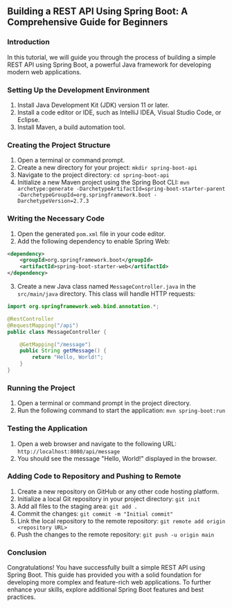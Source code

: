 ## Building a REST API Using Spring Boot: A Comprehensive Guide for Beginners

### Introduction

In this tutorial, we will guide you through the process of building a simple REST API using Spring Boot, a powerful Java framework for developing modern web applications.

### Setting Up the Development Environment

1. Install Java Development Kit (JDK) version 11 or later.
2. Install a code editor or IDE, such as IntelliJ IDEA, Visual Studio Code, or Eclipse.
3. Install Maven, a build automation tool.

### Creating the Project Structure

1. Open a terminal or command prompt.
2. Create a new directory for your project: `mkdir spring-boot-api`
3. Navigate to the project directory: `cd spring-boot-api`
4. Initialize a new Maven project using the Spring Boot CLI: `mvn archetype:generate -DarchetypeArtifactId=spring-boot-starter-parent -DarchetypeGroupId=org.springframework.boot -DarchetypeVersion=2.7.3`

### Writing the Necessary Code

1. Open the generated `pom.xml` file in your code editor.
2. Add the following dependency to enable Spring Web:

```xml
<dependency>
    <groupId>org.springframework.boot</groupId>
    <artifactId>spring-boot-starter-web</artifactId>
</dependency>
```

3. Create a new Java class named `MessageController.java` in the `src/main/java` directory. This class will handle HTTP requests:

```java
import org.springframework.web.bind.annotation.*;

@RestController
@RequestMapping("/api")
public class MessageController {

    @GetMapping("/message")
    public String getMessage() {
        return "Hello, World!";
    }
}
```

### Running the Project

1. Open a terminal or command prompt in the project directory.
2. Run the following command to start the application: `mvn spring-boot:run`

### Testing the Application

1. Open a web browser and navigate to the following URL: `http://localhost:8080/api/message`
2. You should see the message "Hello, World!" displayed in the browser.

### Adding Code to Repository and Pushing to Remote

1. Create a new repository on GitHub or any other code hosting platform.
2. Initialize a local Git repository in your project directory: `git init`
3. Add all files to the staging area: `git add .`
4. Commit the changes: `git commit -m "Initial commit"`
5. Link the local repository to the remote repository: `git remote add origin <repository URL>`
6. Push the changes to the remote repository: `git push -u origin main`

### Conclusion

Congratulations! You have successfully built a simple REST API using Spring Boot. This guide has provided you with a solid foundation for developing more complex and feature-rich web applications. To further enhance your skills, explore additional Spring Boot features and best practices.